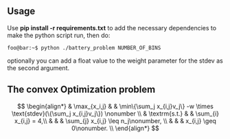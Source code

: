 ## Usage 
Use **pip install -r requirements.txt** to add the necessary dependencies to make the python script run, then do:
```console
foo@bar:~$ python ./battery_problem NUMBER_OF_BINS 
```

optionally you can add a float value to the weight parameter for the stdev as the second argument.

## The convex Optimization problem 

$$
\begin{align*}
& \max_{x_i,j} & & \min\{\sum_j x_{i,j}v_j\} -w \times \text{stdev}(\{\sum_j x_{i,j}v_j\})  \nonumber \\
& \textrm{s.t.} & & \sum_{i} x_{i,j} = 4,\\
& & &  \sum_{j} x_{i,j} \leq n_j\nonumber, \\
& & &  x_{i,j} \geq 0\nonumber. \\
\end{align*} $$